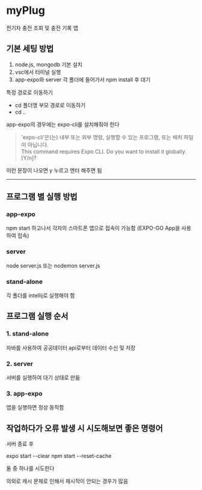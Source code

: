 # myPlug

전기차 충전 조회 및 충전 기록 앱

## 기본 세팅 방법

1. node.js, mongodb 기본 설치
2. vsc에서 터미널 실행
3. app-expo와 server 각 폴더에 들어가서 npm install 후 대기

특정 경로로 이동하기

- cd 폴더명
  부모 경로로 이동하기
- cd ..


app-expo의 경우에는 expo-cli를 설치해줘야 한다
>'expo-cli'은(는) 내부 또는 외부 명령, 실행할 수 있는 프로그램, 또는
배치 파일이 아닙니다.<br>
This command requires Expo CLI.
Do you want to install it globally [Y/n]?

이런 문장이 나오면 y 누르고 엔터 해주면 됨

---

## 프로그램 별 실행 방법

### app-expo

npm start
하고나서 각자의 스마트폰 앱으로 접속이 가능함 (EXPO-GO App을 사용하여 접속)

### server

node server.js
또는
nodemon server.js

### stand-alone
각 폴더를 intellij로 실행해야 함


## 프로그램 실행 순서

### 1. stand-alone

자바를 사용하여 공공데이터 api로부터 데이터 수신 및 저장

### 2. server

서버를 실행하여 대기 상태로 만듦

### 3. app-expo

앱을 실행하면 정상 동작함


## 작업하다가 오류 발생 시 시도해보면 좋은 명령어

서버 종료 후

expo start --clear
npm start --reset-cache

둘 중 하나를 시도한다

의외로 캐시 문제로 인해서 재시작이 안되는 경우가 많음

